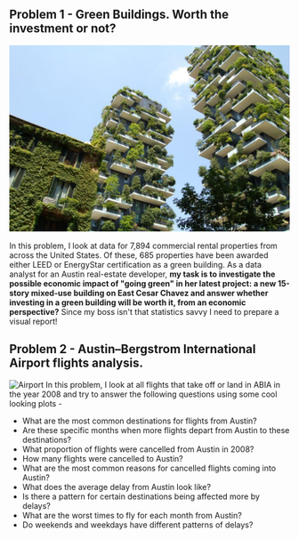 ## Problem 1 - Green Buildings. Worth the investment or not?
![GreenBuildings](https://github.com/sagar-chadha/Coursework/blob/master/Repository_files/green%20buildings.jpeg) <br>

In this problem, I look at data for 7,894 commercial rental properties from across the United States. Of these, 685 properties have been awarded either LEED or EnergyStar certification as a green building. As a data analyst for an Austin real-estate developer, **my task is to investigate the possible economic impact of "going green" in her latest project: a new 15-story mixed-use building on East Cesar Chavez and answer whether investing in a green building will be worth it, from an economic perspective?** Since my boss isn't that statistics savvy I need to prepare a visual report!

## Problem 2 - Austin–Bergstrom International Airport flights analysis.
![Airport](https://github.com/sagar-chadha/Predictive-Modelling-Assignments/blob/master/Assignment2/Assignment2_SagarChadha_files/figure-markdown_github/airport.jpg)
In this problem, I look at all flights that take off or land in ABIA in the year 2008 and try to answer the following questions using some cool looking plots - 
* What are the most common destinations for flights from Austin?
* Are these specific months when more flights depart from Austin to these destinations?
* What proportion of flights were cancelled from Austin in 2008?
* How many flights were cancelled to Austin?
* What are the most common reasons for cancelled flights coming into Austin?
* What does the average delay from Austin look like?
* Is there a pattern for certain destinations being affected more by delays?
* What are the worst times to fly for each month from Austin?
* Do weekends and weekdays have different patterns of delays?
